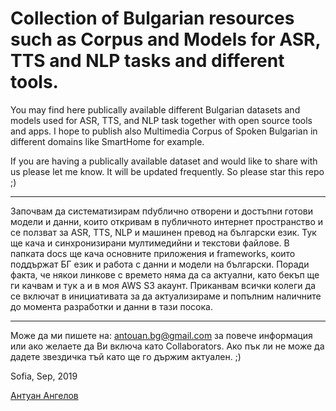 # Collection of Bulgarian resources such as Corpus and Models for ASR, TTS and NLP tasks and different tools.
You may find here publically available different Bulgarian datasets and models used for ASR, TTS, and NLP task together with open source tools and apps. I hope to publish also Multimedia Corpus of Spoken Bulgarian in different domains like SmartHome for example.

If you are having a publically available dataset and would like to share with us please let me know.
It will be updated frequently. So please star this repo ;)
__________________________
Започвам да систематизирам пdублично отворени и достъпни готови модели и данни, които откривам в публичното интернет пространство и се ползват за ASR, TTS, NLP и машинен превод на български език. Тук ще кача и синхронизирани мултимедийни и текстови файлове. В папката docs ще кача основните приложения и frameworks, които поддържат БГ език и работа с данни и модели на български. 
Поради факта, че някои линкове с времето няма да са актуални, като бекъп ще ги качвам и тук а и в моя AWS S3 акаунт.
Приканвам всички колеги да се включат в инициативата за да актуализираме и попълним наличните до момента разработки и данни в тази посока.
________
Може да ми пишете на: antouan.bg@gmail.com за повече информация или ако желаете да Ви включа като Collaborators.
Ако пък ли не може да дадете звездичка тъй като ще го държим актуален. ;)

Sofia, Sep, 2019

[Антуан Ангелов](https://www.linkedin.com/in/antouan/)
